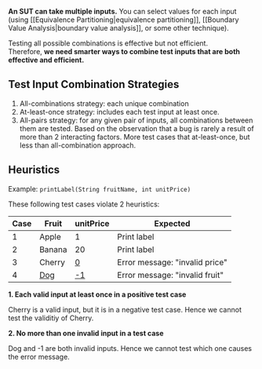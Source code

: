 **An SUT can take multiple inputs.** You can select values for each input (using [[Equivalence Partitioning|equivalence partitioning]], [[Boundary Value Analysis|boundary value analysis]], or some other technique).

Testing all possible combinations is effective but not efficient. Therefore, **we need smarter ways to combine test inputs that are both effective and efficient.**

## Test Input Combination Strategies

1. All-combinations strategy: each unique combination
2. At-least-once strategy: includes each test input at least once.
3. All-pairs strategy: for any given pair of inputs, all combinations between them are tested. Based on the observation that a bug is rarely a result of more than 2 interacting factors. More test cases that at-least-once, but less than all-combination approach.

## Heuristics

Example: `printLabel(String fruitName, int unitPrice)`

These following test cases violate 2 heuristics:

| Case | Fruit      | unitPrice | Expected                       |
| ---- | ---------- | --------- | ------------------------------ |
| 1    | Apple      | 1         | Print label                    |
| 2    | Banana     | 20        | Print label                    |
| 3    | Cherry     | <u>0</u>         | Error message: "invalid price" |
| 4    | <u>Dog</u>        | <u>-1</u>        | Error message: "invalid fruit" | 


**1. Each valid input at least once in a positive test case**

Cherry is a valid input, but it is in a negative test case. Hence we cannot test the validitiy of Cherry.

**2. No more than one invalid input in a test case**

Dog and -1 are both invalid inputs. Hence we cannot test which one causes the error message. 



